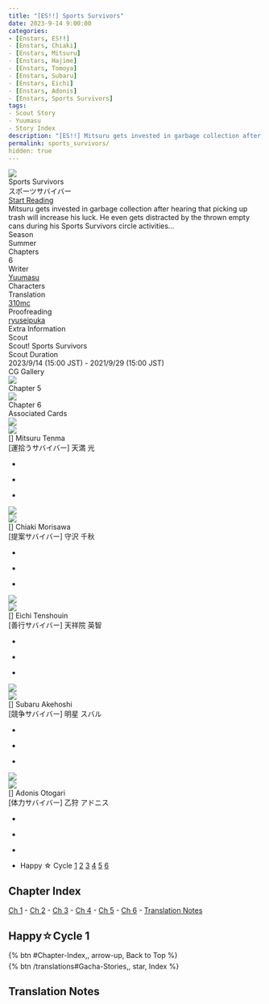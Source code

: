 ```yaml
---
title: "[ES!!] Sports Survivors"
date: 2023-9-14 9:00:00
categories:
- [Enstars, ES!!]
- [Enstars, Chiaki]
- [Enstars, Mitsuru]
- [Enstars, Hajime]
- [Enstars, Tomoya]
- [Enstars, Subaru]
- [Enstars, Eichi]
- [Enstars, Adonis]
- [Enstars, Sports Survivors]
tags:
- Scout Story
- Yuumasu
- Story Index
description: "[ES!!] Mitsuru gets invested in garbage collection after hearing that picking up trash will increase his luck. He even gets distracted by the thrown empty cans during his Sports Survivors circle activities…"
permalink: sports_survivors/
hidden: true
---
```

<div class="preview-wrapper reverse" style="--storyColor:#5ac189;--storyColor-rgb:90,193,137;--storyColor-h:147.4;--storyColor-s:45.4%;--storyColor-l:55.5%;">
    <div class="grid-wrapper">
        <div class="preview-background" style="background-image: url('/img/es/scoutstory/sportssurvivors/mitsurubcgframe.jpg')"></div>
        <div class="preview-box">
            <div class="title-area">
                <div class="title-area__title">Sports Survivors</div>
                <div class="title-area__subtitle">スポーツサバイバー</div>
                <div class="title-area__start"><a href="/sports_survivors#Happy☆Cycle-1">Start Reading</a></div>
            </div>
            <div class="info-area">
                <div class="synopsis">
                    Mitsuru gets invested in garbage collection after hearing that picking up trash will increase his luck. He even gets distracted by the thrown empty cans during his Sports Survivors circle activities…
                </div>
                <div class="info">
                    <div class="info-item season">
                        <div class="label">
                            Season
                        </div>
                        <div class="value">
                            Summer
                        </div>
                    </div>
                    <div class="info-item chapters">
                        <div class="label">
                            Chapters
                        </div>
                        <div class="value">
                            6
                        </div>
                    </div>
                    <div class="info-item writer">
                        <div class="label">
                            Writer
                        </div>
                        <div class="value">
                            <a href="/tags/Yuumasu/">Yuumasu</a>
                        </div>
                    </div>
                    <div class="info-item characters">
                        <div class="label">
                            Characters
                        </div>
                        <div class="value">
                        <a href="/categories/Enstars/Mitsuru" character="Mitsuru"></a>
                        <a href="/categories/Enstars/Chiaki" character="Chiaki"></a>
                        <a href="/categories/Enstars/Subaru" character="Subaru"></a>
                        <a href="/categories/Enstars/Eichi" character="Eichi"></a>
                        <a href="/categories/Enstars/Adonis" character="Adonis"></a>
                        <a href="/categories/Enstars/Hajime" character="Hajime"></a>
                        <a href="/categories/Enstars/Tomoya" character="Tomoya"></a>
                        </div>
                    </div>
                    <div class="info-item tl">
                        <div class="label">
                            Translation
                        </div>
                        <div class="value">
                            <a href="/about">310mc</a>
                        </div>
                    </div>
                    <div class="info-item pr">
                        <div class="label">
                            Proofreading
                        </div>
                        <div class="value">
                            <a href="https://ryuseipuka.notion.site/proofed-by-ryuseipuka-020757643ea94baabea5e7d21f325a8b" target="_blank">ryuseipuka</a>
                        </div>
                    </div>
                </div>
            </div>
        </div>
    </div>
</div>

<!-- more -->

<style>
    .preview-wrapper {
        display: none;
    }
    @media (max-width: 567px) {
        .post-block {
            padding: 5px 10px 8px !important;
        }
    }
</style>
<div class="story-wrapper" style="--storyColor:#5ac189;--storyColor-rgb:90,193,137;--storyColor-h:147.4;--storyColor-s:45.4%;--storyColor-l:55.5%;">
    <div class="grid-wrapper">
        <div class="story-background" style="background: top/cover url(/img/es/scoutstory/sportssurvivors/mitsuruorigcg.jpg)"></div>
        <div class="story-box">
            <div class="story-cover">
                <div><img src="/img/es/scoutstory/sportssurvivors/mitsurubcgframe.jpg"></div>
            </div>
            <div class="title-area">
                <div class="title-area__title">Sports Survivors</div>
                <div class="title-area__subtitle">スポーツサバイバー</div>
                <div class="title-area__start">
                    <a href="#Happy☆Cycle-1">Start Reading</a>
                </div>
            </div>
            <div class="info-area">
                <div class="synopsis">
                    Mitsuru gets invested in garbage collection after hearing that picking up trash will increase his luck. He even gets distracted by the thrown empty cans during his Sports Survivors circle activities…
                </div>
                <div class="info">
                    <div class="info-item season">
                        <div class="label">
                            Season
                        </div>
                        <div class="value">
                            Summer
                        </div>
                    </div>
                    <div class="info-item chapters">
                        <div class="label">
                            Chapters
                        </div>
                        <div class="value">
                            6
                        </div>
                    </div>
                    <div class="info-item writer">
                        <div class="label">
                            Writer
                        </div>
                        <div class="value">
                            <a href="/tags/Yuumasu/">Yuumasu</a>
                        </div>
                    </div>
                    <div class="info-item characters">
                        <div class="label">
                            Characters
                        </div>
                        <div class="value">
                        <a href="/categories/Enstars/Mitsuru" character="Mitsuru"></a>
                        <a href="/categories/Enstars/Chiaki" character="Chiaki"></a>
                        <a href="/categories/Enstars/Subaru" character="Subaru"></a>
                        <a href="/categories/Enstars/Eichi" character="Eichi"></a>
                        <a href="/categories/Enstars/Adonis" character="Adonis"></a>
                        <a href="/categories/Enstars/Hajime" character="Hajime"></a>
                        <a href="/categories/Enstars/Tomoya" character="Tomoya"></a>
                        </div>
                    </div>
                    <div class="info-item tl">
                        <div class="label">
                            Translation
                        </div>
                        <div class="value">
                            <a href="/about">310mc</a>
                        </div>
                    </div>
                    <div class="info-item pr">
                        <div class="label">
                            Proofreading
                        </div>
                        <div class="value">
                            <a href="https://ryuseipuka.notion.site/proofed-by-ryuseipuka-020757643ea94baabea5e7d21f325a8b" target="_blank">ryuseipuka</a>
                        </div>
                    </div>
                </div>
                <div class="extra-area">
                    <div class="tab-header">
                        <div class="tab-header__name">Extra Information</div>
                    </div>
                    <div class="tab-content">
                        <div class="tab-item">
                            <div class="label">
                                Scout
                            </div>
                            <div class="value">
                                Scout! Sports Survivors
                            </div>
                        </div>
                        <div class="tab-item">
                            <div class="label">
                                Scout Duration
                            </div>
                            <div class="value">
                                2023/9/14 (15:00 JST) - 2021/9/29 (15:00 JST)
                            </div>
                        </div>
                    </div>
                </div>
                <div class="cg-gallery">
                    <div class="tab-header">
                        <div class="tab-header__name">CG Gallery</div>
                    </div>
                    <div class="tab-content">
                        <div class="gallery">
                            <div class="gallery-item">
                                <div class="image">
                                    <img src="/img/es/scoutstory/sportssurvivors/chiakiorigcg.jpg">
                                </div>
                                <div class="caption">
                                    Chapter 5
                                </div>
                            </div>
                            <div class="gallery-item">
                                <div class="image">
                                    <img src="/img/es/scoutstory/sportssurvivors/mitsuruorigcg.jpg">
                                </div>
                                <div class="caption">
                                    Chapter 6
                                </div>
                            </div>                            
                        </div>
                    </div>
                </div>
                <div class="story-cards">
                    <div class="tab-header">
                        <div class="tab-header__name">Associated Cards</div>
                    </div>
                    <div class="tab-content">
                        <div class="cards">
                            <div class="cards-item">
                                <div class="image">
                                    <div class="single unbloomed">
                                        <img src="/img/es/scoutstory/sportssurvivors/mitsurucard.jpg">
                                    </div>
                                    <div class="single bloomed">
                                        <img src="/img/es/scoutstory/sportssurvivors/mitsurubcard.jpg">
                                    </div>
                                    <div class="quotes__wrapper">
                                        <div class="quotes">
                                            <div class="unbloomed"><!--TBA--></div>
                                            <div class="bloomed"><!--TBA--></div>
                                        </div>
                                    </div>
                                </div>
                                <div class="lightbox">
                                    <div class="card__name">[] Mitsuru Tenma</div>
                                    <div class="card__jp">[運拾うサバイバー] 天満 光</div>
                                    <div class="skills">
                                        <ul>
                                            <li id="center">
                                                <div class="name"><!--スポーツの醍醐味--></div>
                                                <div class="desc"></div>
                                            </li>
                                            <li id="live">
                                                <div class="name"><!--有り余る体力--></div>
                                                <div class="desc"></div>
                                            </li>
                                            <li id="lesson">
                                                <div class="name"><!--思いがけないサービス--></div>
                                                <div class="desc"></div>
                                            </li>
                                        </ul>
                                    </div>
                                </div>
                            </div>
                            <div class="cards-item">
                                <div class="image">
                                    <div class="single unbloomed">
                                        <img src="/img/es/scoutstory/sportssurvivors/chiakicard.jpg">
                                    </div>
                                    <div class="single bloomed">
                                        <img src="/img/es/scoutstory/sportssurvivors/chiakibcard.jpg">
                                    </div>
                                    <div class="quotes__wrapper">
                                        <div class="quotes">
                                            <div class="unbloomed"><!--TBA--></div>
                                            <div class="bloomed"><!--TBA--></div>
                                        </div>
                                    </div>
                                </div>
                                <div class="lightbox">
                                    <div class="card__name">[] Chiaki Morisawa</div>
                                    <div class="card__jp">[提案サバイバー] 守沢 千秋</div>
                                    <div class="skills">
                                        <ul>
                                            <li id="center">
                                                <div class="name"><!--スポーツと協調性--></div>
                                                <div class="desc"></div>
                                            </li>
                                            <li id="live">
                                                <div class="name"><!--打ち込む体力--></div>
                                                <div class="desc"></div>
                                            </li>
                                            <li id="lesson">
                                                <div class="name"><!--地中の宝物--></div>
                                                <div class="desc"></div>
                                            </li>
                                        </ul>
                                    </div>
                                </div>
                            </div>
                            <div class="cards-item">
                                <div class="image">
                                    <div class="single unbloomed">
                                        <img src="/img/es/scoutstory/sportssurvivors/eichicard.jpg">
                                    </div>
                                    <div class="single bloomed">
                                        <img src="/img/es/scoutstory/sportssurvivors/eichibcard.jpg">
                                    </div>
                                    <div class="quotes__wrapper">
                                        <div class="quotes">
                                            <div class="unbloomed"><!--TBA--></div>
                                            <div class="bloomed"><!--TBA--></div>
                                        </div>
                                    </div>
                                </div>
                                <div class="lightbox">
                                    <div class="card__name">[] Eichi Tenshouin</div>
                                    <div class="card__jp">[善行サバイバー] 天祥院 英智</div>
                                    <div class="skills">
                                        <ul>
                                            <li id="center">
                                                <div class="name"><!--スポーツの可能性--></div>
                                                <div class="desc"></div>
                                            </li>
                                            <li id="live">
                                                <div class="name"><!--費やす体力--></div>
                                                <div class="desc"></div>
                                            </li>
                                            <li id="lesson">
                                                <div class="name"><!--缶蹴り希望--></div>
                                                <div class="desc"></div>
                                            </li>
                                        </ul>
                                    </div>
                                </div>
                            </div>
                            <div class="cards-item">
                                <div class="image">
                                    <div class="single unbloomed">
                                        <img src="/img/es/scoutstory/sportssurvivors/subarucard.jpg">
                                    </div>
                                    <div class="single bloomed">
                                        <img src="/img/es/scoutstory/sportssurvivors/subarubcard.jpg">
                                    </div>
                                    <div class="quotes__wrapper">
                                        <div class="quotes">
                                            <div class="unbloomed"><!--TBA--></div>
                                            <div class="bloomed"><!--TBA--></div>
                                        </div>
                                    </div>
                                </div>
                                <div class="lightbox">
                                    <div class="card__name">[] Subaru Akehoshi</div>
                                    <div class="card__jp">[競争サバイバー] 明星 スバル</div>
                                    <div class="skills">
                                        <ul>
                                            <li id="center">
                                                <div class="name"><!--スポーツでの発見--></div>
                                                <div class="desc"></div>
                                            </li>
                                            <li id="live">
                                                <div class="name"><!--尽きない体力--></div>
                                                <div class="desc"></div>
                                            </li>
                                            <li id="lesson">
                                                <div class="name"><!--見つける思い出--></div>
                                                <div class="desc"></div>
                                            </li>
                                        </ul>
                                    </div>
                                </div>
                            </div>
                            <div class="cards-item">
                                <div class="image">
                                    <div class="single unbloomed">
                                        <img src="/img/es/scoutstory/sportssurvivors/adoniscard.jpg">
                                    </div>
                                    <div class="single bloomed">
                                        <img src="/img/es/scoutstory/sportssurvivors/adonisbcard.jpg">
                                    </div>
                                    <div class="quotes__wrapper">
                                        <div class="quotes">
                                            <div class="unbloomed"><!--TBA--></div>
                                            <div class="bloomed"><!--TBA--></div>
                                        </div>
                                    </div>
                                </div>
                                <div class="lightbox">
                                    <div class="card__name">[] Adonis Otogari</div>
                                    <div class="card__jp">[体力サバイバー] 乙狩 アドニス</div>
                                    <div class="skills">
                                        <ul>
                                            <li id="center">
                                                <div class="name"><!--スポーツと安らぎ--></div>
                                                <div class="desc"></div>
                                            </li>
                                            <li id="live">
                                                <div class="name"><!--型破りな体力--></div>
                                                <div class="desc"></div>
                                            </li>
                                            <li id="lesson">
                                                <div class="name"><!--手加減無用--></div>
                                                <div class="desc"></div>
                                            </li>
                                        </ul>
                                    </div>
                                </div>
                            </div>
                        </div>
                    </div>
                </div>
            </div>
            <div class="chapter-area">
                <div class="chapters">
                    <ul>
                        <li>
                            <span>Happy ☆ Cycle</span>
                            <a href="#Happy☆Cycle-1" id="none">1</a>
                            <a href="#Happy☆Cycle-2" id="none">2</a>
                            <a href="#Happy☆Cycle-3" id="none">3</a>
                            <a href="#Happy☆Cycle-4" id="none">4</a>
                            <a href="#Happy☆Cycle-5" id="none">5</a>
                            <a href="#Happy☆Cycle-6" id="none">6</a>
                        </li>
                    </ul>
                </div>
            </div>
        </div>
    </div>
</div>

## Chapter Index
<a href="#Happy☆Cycle-1">Ch 1</a> - <a href="#Happy☆Cycle-2">Ch 2</a> - <a href="#Happy☆Cycle-3">Ch 3</a> - <a href="#Happy☆Cycle-4">Ch 4</a> - <a href="#Happy☆Cycle-5">Ch 5</a> - <a href="#Happy☆Cycle-6">Ch 6</a> - <a href="#Translation-Notes">Translation Notes</a>

## Happy☆Cycle 1

<div toc>
<div style="margin-bottom:5px">{% btn #Chapter-Index,, arrow-up, Back to Top %}</div>
{% btn /translations#Gacha-Stories,, star, Index %}</div>

## Translation Notes
